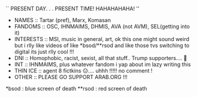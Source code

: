 `` PRESENT DAY. . . PRESENT TIME! HAHAHAHAHA! ''

- NAMES :: Tartar (pref), Marx, Komasan
- FANDOMS :: OSC, IHNMAIMS, DHMIS, AVA (not AVM), SEL(getting into it)
- INTERESTS :: MSI, music in general, art, ok this one might sound weird but i rlly like videos of like *bsod/**rsod and like those tvs switching to digital its just rlly cool !!!
- DNI :: Homophobic, racist, sexist, all that stuff.. Trump supporters.... 🤮 
- INT :: IHNMAIMS, plus whatever fandom i yap about im lazy writing this
- THIN ICE :: agent 8 fictkins 😐.... uhhh !!!!! no comment !
- OTHER :: PLEASE GO SUPPORT ARAB.ORG !!!


*bsod : blue screen of death
**rsod : red screen of death
